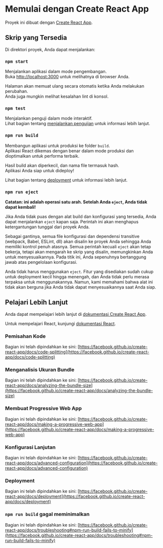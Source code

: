 # Memulai dengan Create React App

Proyek ini dibuat dengan [Create React App](https://github.com/facebook/create-react-app).

## Skrip yang Tersedia

Di direktori proyek, Anda dapat menjalankan:

### `npm start`

Menjalankan aplikasi dalam mode pengembangan.\
Buka [http://localhost:3000](http://localhost:3000) untuk melihatnya di browser Anda.

Halaman akan memuat ulang secara otomatis ketika Anda melakukan perubahan.\
Anda juga mungkin melihat kesalahan lint di konsol.

### `npm test`

Menjalankan penguji dalam mode interaktif.\
Lihat bagian tentang [menjalankan pengujian](https://facebook.github.io/create-react-app/docs/running-tests) untuk informasi lebih lanjut.

### `npm run build`

Membangun aplikasi untuk produksi ke folder `build`.\
Aplikasi React dikemas dengan benar dalam mode produksi dan dioptimalkan untuk performa terbaik.

Hasil build akan diperkecil, dan nama file termasuk hash.\
Aplikasi Anda siap untuk dideploy!

Lihat bagian tentang [deployment](https://facebook.github.io/create-react-app/docs/deployment) untuk informasi lebih lanjut.

### `npm run eject`

**Catatan: ini adalah operasi satu arah. Setelah Anda `eject`, Anda tidak dapat kembali!**

Jika Anda tidak puas dengan alat build dan konfigurasi yang tersedia, Anda dapat menjalankan `eject` kapan saja. Perintah ini akan menghapus ketergantungan tunggal dari proyek Anda.

Sebagai gantinya, semua file konfigurasi dan dependensi transitive (webpack, Babel, ESLint, dll) akan disalin ke proyek Anda sehingga Anda memiliki kontrol penuh atasnya. Semua perintah kecuali `eject` akan tetap bekerja, tetapi akan mengarah ke skrip yang disalin, memungkinkan Anda untuk menyesuaikannya. Pada titik ini, Anda sepenuhnya bertanggung jawab atas pengelolaan konfigurasi.

Anda tidak harus menggunakan `eject`. Fitur yang disediakan sudah cukup untuk deployment kecil hingga menengah, dan Anda tidak perlu merasa terpaksa untuk menggunakannya. Namun, kami memahami bahwa alat ini tidak akan berguna jika Anda tidak dapat menyesuaikannya saat Anda siap.

## Pelajari Lebih Lanjut

Anda dapat mempelajari lebih lanjut di [dokumentasi Create React App](https://facebook.github.io/create-react-app/docs/getting-started).

Untuk mempelajari React, kunjungi [dokumentasi React](https://reactjs.org/).

### Pemisahan Kode

Bagian ini telah dipindahkan ke sini: [https://facebook.github.io/create-react-app/docs/code-splitting](https://facebook.github.io/create-react-app/docs/code-splitting)

### Menganalisis Ukuran Bundle

Bagian ini telah dipindahkan ke sini: [https://facebook.github.io/create-react-app/docs/analyzing-the-bundle-size](https://facebook.github.io/create-react-app/docs/analyzing-the-bundle-size)

### Membuat Progressive Web App

Bagian ini telah dipindahkan ke sini: [https://facebook.github.io/create-react-app/docs/making-a-progressive-web-app](https://facebook.github.io/create-react-app/docs/making-a-progressive-web-app)

### Konfigurasi Lanjutan

Bagian ini telah dipindahkan ke sini: [https://facebook.github.io/create-react-app/docs/advanced-configuration](https://facebook.github.io/create-react-app/docs/advanced-configuration)

### Deployment

Bagian ini telah dipindahkan ke sini: [https://facebook.github.io/create-react-app/docs/deployment](https://facebook.github.io/create-react-app/docs/deployment)

### `npm run build` gagal meminimalkan

Bagian ini telah dipindahkan ke sini: [https://facebook.github.io/create-react-app/docs/troubleshooting#npm-run-build-fails-to-minify](https://facebook.github.io/create-react-app/docs/troubleshooting#npm-run-build-fails-to-minify)

